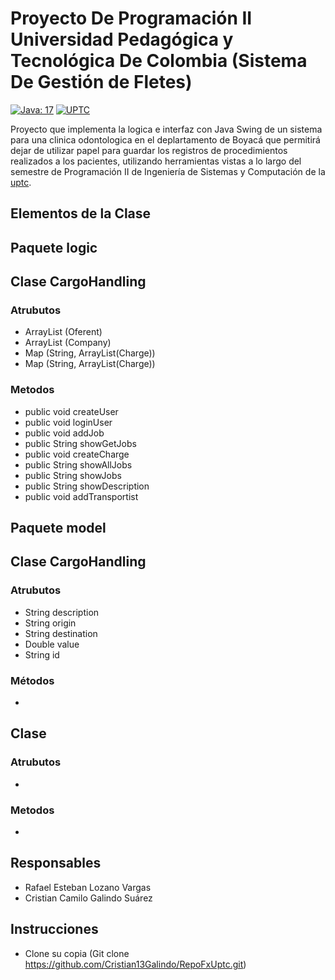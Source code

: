 # Proyecto De Programación II Universidad Pedagógica y Tecnológica De Colombia (Sistema De Gestión de Fletes)
[![Java: 17](https://img.shields.io/badge/Java-17+-green)](#)
[![UPTC](https://img.shields.io/badge/UPTC-Programacion%202-yellowgreen)](#)

Proyecto que implementa la logica e interfaz con Java Swing de un sistema para una clinica odontologica en el deplartamento de Boyacá que permitirá dejar de utilizar papel para guardar los registros de procedimientos realizados a los pacientes, utilizando herramientas vistas a lo largo del semestre de Programación II de Ingeniería de Sistemas y Computación de la [uptc](http://www.uptc.edu.co).

## Elementos de la Clase

## Paquete logic
## Clase CargoHandling
### Atrubutos

- ArrayList (Oferent)
- ArrayList (Company)
- Map (String, ArrayList(Charge))
- Map (String, ArrayList(Charge))

### Metodos
- public void createUser
- public void loginUser
- public void addJob
- public String showGetJobs
- public void createCharge
- public String showAllJobs
- public String showJobs
- public String showDescription
- public void addTransportist


## Paquete model
## Clase CargoHandling
### Atrubutos

- String description 
- String origin
- String destination
- Double value
- String id

### Métodos

- 

## Clase 
### Atrubutos

-

### Metodos

-


## Responsables

- Rafael Esteban Lozano Vargas
- Cristian Camilo Galindo Suárez

## Instrucciones

- Clone su copia (Git clone https://github.com/Cristian13Galindo/RepoFxUptc.git)
